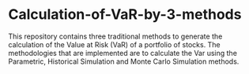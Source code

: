 # Calculation-of-VaR-by-3-methods
This repository contains three traditional methods to generate the calculation of the Value at Risk (VaR) of a portfolio of stocks. The methodologies that are implemented are to calculate the Var using the Parametric, Historical Simulation and Monte Carlo Simulation methods.


